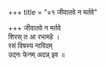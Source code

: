 +++
title = "०१ जीवातवे न मर्तवे"

+++
जीवातवे न मर्तवे  
शिरस् त आ रभामहे ।  
रसं विषस्य नाविदम्  
उद्नः फेनम् अदन्न् इव ॥